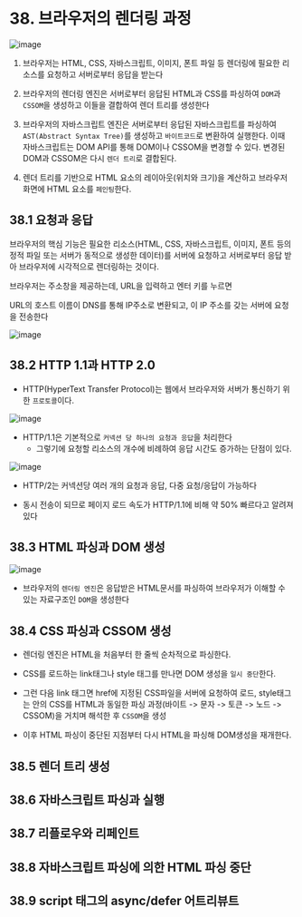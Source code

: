 # 38. 브라우저의 렌더링 과정

![image](https://github.com/user-attachments/assets/c59af756-363a-411f-adad-a197b7ddcfef)


1. 브라우저는 HTML, CSS, 자바스크립트, 이미지, 폰트 파일 등 렌더링에 필요한 리소스를 요청하고 서버로부터 응답을 받는다

2. 브라우저의 렌더링 엔진은 서버로부터 응답된 HTML과 CSS를 파싱하여 `DOM`과 `CSSOM`을 생성하고 이들을 결합하여 렌더 트리를 생성한다

3. 브라우저의 자바스크립트 엔진은 서버로부터 응답된 자바스크립트를 파싱하여 `AST(Abstract Syntax Tree)`를 생성하고 `바이트코드`로 변환하여 실행한다. 이때 자바스크립트는 DOM API를 통해 DOM이나 CSSOM을 변경할 수 있다. 변경된 DOM과 CSSOM은 다시 `렌더 트리`로 결합된다.

4. 렌더 트리를 기반으로 HTML 요소의 레이아웃(위치와 크기)을 계산하고 브라우저 화면에 HTML 요소를 `페인팅`한다.

## 38.1 요청과 응답

브라우저의 핵심 기능은 필요한 리소스(HTML, CSS, 자바스크립트, 이미지, 폰트 등의 정적 파일 또는 서버가 동적으로 생성한 데이터)를 서버에 요청하고 서버로부터 응답 받아 브라우저에 시각적으로 렌더링하는 것이다.

브라우저는 주소창을 제공하는데, URL을 입력하고 엔터 키를 누르면

URL의 호스트 이름이 DNS를 통해 IP주소로 변환되고, 이 IP 주소를 갖는 서버에 요청을 전송한다

![image](https://github.com/user-attachments/assets/44d89038-6f3b-4b32-9d9e-5235cb27217d)


## 38.2 HTTP 1.1과 HTTP 2.0

- HTTP(HyperText Transfer Protocol)는 웹에서 브라우저와 서버가 통신하기 위한 `프로토콜`이다.

![image](https://github.com/user-attachments/assets/d5711771-b5d0-49ef-abb9-2e59fc8d8ed7)


- HTTP/1.1은 기본적으로 `커넥션 당 하나의 요청과 응답`을 처리한다
  - 그렇기에 요청할 리소스의 개수에 비례하여 응답 시간도 증가하는 단점이 있다.

![image](https://github.com/user-attachments/assets/b2b63cb1-5321-467e-8fe2-c9d249b21704)


- HTTP/2는 커넥션당 여러 개의 요청과 응답, 다중 요청/응답이 가능하다

- 동시 전송이 되므로 페이지 로드 속도가 HTTP/1.1에 비해 약 50% 빠르다고 알려져 있다

## 38.3 HTML 파싱과 DOM 생성

![image](https://github.com/user-attachments/assets/5039f860-d8eb-404a-93cf-b15338418e40)


- 브라우저의 `렌더링 엔진`은 응답받은 HTML문서를 파싱하여 브라우저가 이해할 수 있는 자료구조인 `DOM`을 생성한다

## 38.4 CSS 파싱과 CSSOM 생성

- 렌더링 엔진은 HTML을 처음부터 한 줄씩 순차적으로 파싱한다.

- CSS를 로드하는 link태그나 style 태그를 만나면 DOM 생성을 `일시 중단`한다.

- 그런 다음 link 태그면 href에 지정된 CSS파일을 서버에 요청하여 로드, style태그는 안의 CSS를 HTML과 동일한 파싱 과정(바이트 -> 문자 -> 토큰 -> 노드 -> CSSOM)을 거치며 해석한 후 `CSSOM`을 생성

- 이후 HTML 파싱이 중단된 지점부터 다시 HTML을 파싱해 DOM생성을 재개한다.

## 38.5 렌더 트리 생성

## 38.6 자바스크립트 파싱과 실행

## 38.7 리플로우와 리페인트

## 38.8 자바스크립트 파싱에 의한 HTML 파싱 중단

## 38.9 script 태그의 async/defer 어트리뷰트
